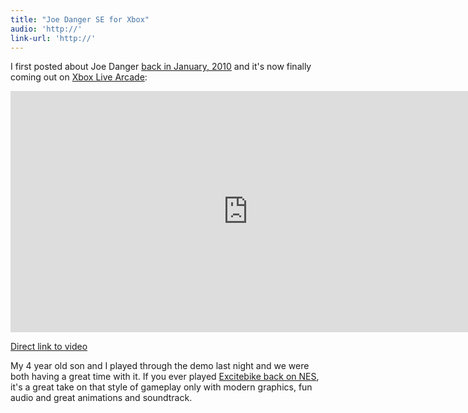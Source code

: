 ```yaml
---
title: "Joe Danger SE for Xbox"
audio: 'http://'
link-url: 'http://'
---
```

<p>I first posted about Joe Danger <a href="https://chrisenns.com/2010/01/joe-danger/">back in January, 2010</a> and it's now finally coming out on <a href="http://marketplace.xbox.com/en-GB/Product/Joe-Danger-Special-Edition/66acd000-77fe-1000-9115-d802584111f5">Xbox Live Arcade</a>:</p>
<p><iframe width="759" height="386" src="http://www.youtube.com/embed/csBHU12Gm14" frameborder="0" allowfullscreen></iframe></p>
<p><a href="http://youtu.be/csBHU12Gm14">Direct link to video</a></p>
<p>My 4 year old son and I played through the demo last night and we were both having a great time with it. If you ever played <a href="http://en.wikipedia.org/wiki/Excitebike">Excitebike back on NES</a>, it's a great take on that style of gameplay only with modern graphics, fun audio and great animations and soundtrack.</p>
